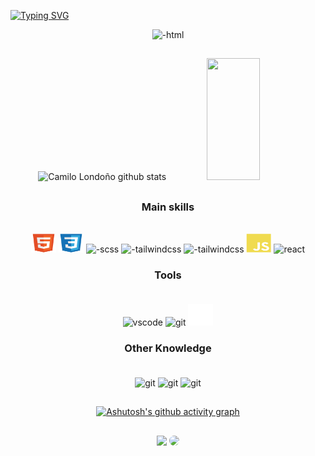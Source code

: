 


[![Typing SVG](https://readme-typing-svg.herokuapp.com/?color=7A67AC&size=35&center=true&vCenter=true&width=1000&lines=Hello,+My+name+is+Camilo+Londoño;I+am+from+Colombia;I+am+fronted+developer+🍃🍂)](https://git.io/typing-svg)

<div align="center">
  <img alt="-html" height="400" width="600" src="https://github.com/lSaySayl/lSaySayl/assets/105466130/fafc32e4-fc61-4c63-85c7-df048a9358e9">
</div>

##


<div align="center"> 
  <img width="49%" height="195px" src="https://github-readme-stats.vercel.app/api?username=lSaySayl&show_icons=true&count_private=true&hide_border=true&title_color=7A67AC&icon_color=7A67AC&text_color=c9d1d9&bg_color=0d1117" alt="Camilo Londoño github stats" /> 
  <img width="41%" height="195px" src="https://github-readme-stats.vercel.app/api/top-langs/?username=lSaySayl&layout=compact&hide_border=true&title_color=7A67AC&text_color=fff&bg_color=0d1117" />
</di>

##

### Main skills <br> 

<div style="display: inline_block"><br>
  <img alt="-html" height="30" width="40" src="https://raw.githubusercontent.com/devicons/devicon/master/icons/html5/html5-original.svg">
  <img alt="-css" height="30" width="40" src="https://raw.githubusercontent.com/devicons/devicon/master/icons/css3/css3-original.svg">
  <img alt="-scss" height="30" width="40" src="https://cdn.jsdelivr.net/gh/devicons/devicon/icons/sass/sass-original.svg" />
  <img alt="-tailwindcss" height="30" width="40" src="https://cdn.jsdelivr.net/gh/devicons/devicon/icons/tailwindcss/tailwindcss-plain.svg" />
  <img alt="-tailwindcss" height="30" width="40" src="https://cdn.jsdelivr.net/gh/devicons/devicon/icons/bootstrap/bootstrap-original.svg" />        
  <img alt="Js" height="30" width="40" src="https://raw.githubusercontent.com/devicons/devicon/master/icons/javascript/javascript-plain.svg">
  <img alt="react" height="30" width="40" src="https://cdn.jsdelivr.net/gh/devicons/devicon/icons/react/react-original.svg" />  
</div>


### Tools <br><br>

<img alt="vscode" height="30" width="40" src="https://cdn.jsdelivr.net/gh/devicons/devicon/icons/vscode/vscode-original.svg" />   
<img alt="git" height="30" width="40" src="https://cdn.jsdelivr.net/gh/devicons/devicon/icons/git/git-original.svg" />
<img alt="git" height="35" width="40" src="https://raw.githubusercontent.com/lSaySayl/imagenesExternas/main/icons8-github-96.png" />

 ### Other Knowledge <br> <br>

<img alt="git" height="35" width="40" src="https://cdn.jsdelivr.net/gh/devicons/devicon/icons/java/java-original-wordmark.svg" />
<img alt="git" height="35" width="40" src="https://cdn.jsdelivr.net/gh/devicons/devicon/icons/typescript/typescript-original.svg" />        
<img alt="git" height="35" width="40" src="https://cdn.jsdelivr.net/gh/devicons/devicon/icons/angularjs/angularjs-plain.svg" />

##

[![Ashutosh's github activity graph](https://github-readme-activity-graph.vercel.app/graph?username=lSaySayl&bg_color=0d1117&color=7A67AC&line=7A67AC&point=ffffff&area=true&hide_border=true)](https://github.com/ashutosh00710/github-readme-activity-graph)

##

<div align="center"> 
<a href = "mailto:juacaramirezl@gmail.com"> <img src="https://img.shields.io/badge/-Gmail-%23333?style=for-the-badge&logo=gmail&logoColor=white" target="_blank"></a>
<a href="https://www.linkedin.com/in/camilo-londo%C3%B1o-385689237/" target="_blank"><img src="https://img.shields.io/badge/-LinkedIn-%230077B5?style=for-the-badge&logo=linkedin&logoColor=white" style="border-radius: 30px" target="_blank"></a> 
 </div>
 
          
